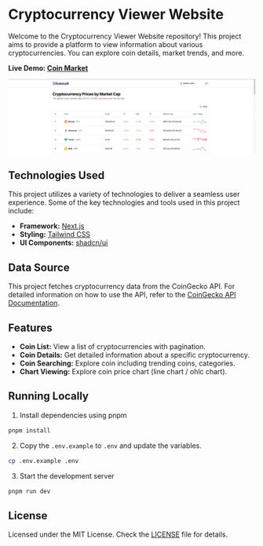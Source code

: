 # Cryptocurrency Viewer Website

Welcome to the Cryptocurrency Viewer Website repository! This project aims to provide a platform to view information about various cryptocurrencies. You can explore coin details, market trends, and more.

**Live Demo: [Coin Market](https://coin-market-mauve.vercel.app)**

[![CoinMarket](./public/images/screenshot/landing-page.png)](https://coin-market-mauve.vercel.app)


## Technologies Used

This project utilizes a variety of technologies to deliver a seamless user experience. Some of the key technologies and tools used in this project include:

- **Framework:** [Next.js](https://nextjs.org)
- **Styling:** [Tailwind CSS](https://tailwindcss.com)
- **UI Components:** [shadcn/ui](https://ui.shadcn.com)

## Data Source

This project fetches cryptocurrency data from the CoinGecko API. For detailed information on how to use the API, refer to the [CoinGecko API Documentation](https://www.coingecko.com/en/api/documentation).

## Features

- **Coin List:** View a list of cryptocurrencies with pagination.
- **Coin Details:** Get detailed information about a specific cryptocurrency.
- **Coin Searching:** Explore coin including trending coins, categories.
- **Chart Viewing:** Explore coin price chart (line chart / ohlc chart).

## Running Locally

1. Install dependencies using pnpm

```bash
pnpm install
```

2. Copy the `.env.example` to `.env` and update the variables.

```bash
cp .env.example .env
```

3. Start the development server

```bash
pnpm run dev
```

## License

Licensed under the MIT License. Check the [LICENSE](./LICENSE) file for details.